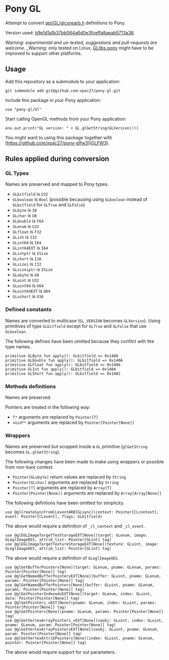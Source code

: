 # Pony GL

Attempt to convert [api/GL/glcorearb.h](https://github.com/KhronosGroup/OpenGL-Registry/api/GL/glcorearb.h) definitions to Pony.

Version used: [b9e1d1a1b37bb064a6d0e3fceffa8aeab5713a38](https://github.com/KhronosGroup/OpenGL-Registry/blob/b9e1d1a1b37bb064a6d0e3fceffa8aeab5713a38/api/GL/glcorearb.h).

_Warning: experimental and un-tested, suggestions and pull-requests are welcome._
_Warning: only tested on Linux, [GLlibs.pony](https://github.com/xpac27/pony-gl/blob/main/Gl/GLlibs.pony) might have to be improved to support other platforms.

## Usage

Add this repository as a submodule to your application:

    git submodule add git@github.com:xpac27/pony-gl.git

Include this package in your Pony application:

    use "pony-gl/Gl"

Start calling OpenGL methods from your Pony application:

    env.out.print("GL version: " + GL.glGetString(GLVersion()))

You might want to using this package together with [https://github.com/xpac27/pony-glfw3](GLFW3).

## Rules applied during conversion

### GL Types

Names are preserved and mapped to Pony types.

* `GLbitfield` is `U32`
* `GLboolean` is `Bool` (possible becausing using `GLboolean` instead of `GLbitfield` for `GLTrue` and `GLFalse`)
* `GLbyte` is `I8`
* `GLchar` is `U8`
* `GLdouble` is `F64`
* `GLenum` is `U32`
* `GLfloat` is `F32`
* `GLint` is `I32`
* `GLint64` is `I64`
* `GLint64EXT` is `I64`
* `GLintptr` is `ISize`
* `GLshort` is `I16`
* `GLsizei` is `I32`
* `GLsizeiptr` is `ISize`
* `GLubyte` is `U8`
* `GLuint` is `U32`
* `GLuint64` is `U64`
* `GLuint64EXT` is `U64`
* `GLushort` is `U16`

### Defined constants

Names are converted to multicase (`GL_VERSION` becomes `GLVersion`). Using primitives of type `GLbitfield` except for `GLTrue` and `GLFalse` that use `GLboolean`.

The following defines have been omitted because they confilct with the type names.

    primitive GLByte fun apply(): GLbitfield => 0x1400
    primitive GLDouble fun apply(): GLbitfield => 0x140A
    primitive GLFloat fun apply(): GLbitfield => 0x1406
    primitive GLInt fun apply(): GLbitfield => 0x1404
    primitive GLShort fun apply(): GLbitfield => 0x1402

### Methods definitions

Names are preserved.

Pointers are treated in the following way:

* `T*` arguments are replaced by `Pointer[T]`
* `void**` arguments are replaced by `Pointer[Pointer[None]]`

### Wrappers

Names are preserved but scopped inside a `GL` primitive (`glGetString` becomes `GL.glGetString`).

The following changes have been made to make using wrappers or possible from non-bare context.

* `Pointer[GLubyte]` return values are replaced by `String`
* `Pointer[GLchar]` arguments are replaced by `String`
* `Pointer[T]` arguments are replaced by `Array[T]`
* `Pointer[Pointer[None]]` arguments are replaced by `Array[Array[None]]`

The following defintions have been omitted for simplicity.

    use @glCreateSyncFromCLeventARB[GLsync](context: Pointer[CLcontext], event: Pointer[CLevent], flags: GLbitfield)

The above would require a definition of `_cl_context` and `_cl_event`.

    use @glEGLImageTargetTexStorageEXT[None](target: GLenum, image: GLeglImageOES, attrib_list: Pointer[GLint] tag)
    use @glEGLImageTargetTextureStorageEXT[None](texture: GLuint, image: GLeglImageOES, attrib_list: Pointer[GLint] tag)

The above would require a definition of `GLeglImageOES`.

    use @glGetBufferPointerv[None](target: GLenum, pname: GLenum, params: Pointer[Pointer[None]] tag)
    use @glGetNamedBufferPointervEXT[None](buffer: GLuint, pname: GLenum, params: Pointer[Pointer[None]] tag)
    use @glGetNamedBufferPointerv[None](buffer: GLuint, pname: GLenum, params: Pointer[Pointer[None]] tag)
    use @glGetPointerIndexedvEXT[None](target: GLenum, index: GLuint, data: Pointer[Pointer[None]] tag)
    use @glGetPointeri_vEXT[None](pname: GLenum, index: GLuint, params: Pointer[Pointer[None]] tag)
    use @glGetPointerv[None](pname: GLenum, params: Pointer[Pointer[None]] tag)
    use @glGetVertexArrayPointeri_vEXT[None](vaobj: GLuint, index: GLuint, pname: GLenum, param: Pointer[Pointer[None]] tag)
    use @glGetVertexArrayPointervEXT[None](vaobj: GLuint, pname: GLenum, param: Pointer[Pointer[None]] tag)
    use @glGetVertexAttribPointerv[None](index: GLuint, pname: GLenum, pointer: Pointer[Pointer[None]] tag)

The above would require support for out parameters.

